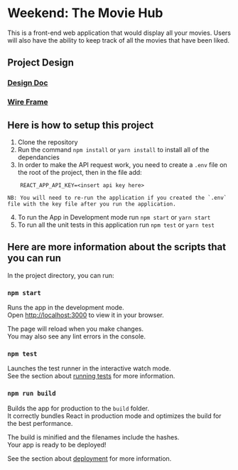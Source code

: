 # Weekend: The Movie Hub

This is a front-end web application that would display all your movies. Users will also have the ability to keep track of all the movies that have been liked.

## Project Design

### [Design Doc](https://docs.google.com/document/d/1DHSacd4m1-QP41E7bZrgM8BjDcCVP_tVVHQ_PQTNjJ4/edit?usp=sharing)

### [Wire Frame](https://www.figma.com/file/WXKfquRWZGtLL8Pnrlfnbb/Untitled?node-id=0%3A1)

## Here is how to setup this project

1. Clone the repository
2. Run the command `npm install` or `yarn install` to install all of the dependancies
3. In order to make the API request work, you need to create a `.env` file on the root of the project, then in the file add:

```
    REACT_APP_API_KEY=<insert api key here>
```
    NB: You will need to re-run the application if you created the `.env` file with the key file after you run the application.
4. To run the App in Development mode run `npm start` or `yarn start`
5. To run all the unit tests in this application run `npm test` or `yarn test`

## Here are more information about the scripts that you can run

In the project directory, you can run:

### `npm start`

Runs the app in the development mode.\
Open [http://localhost:3000](http://localhost:3000) to view it in your browser.

The page will reload when you make changes.\
You may also see any lint errors in the console.

### `npm test`

Launches the test runner in the interactive watch mode.\
See the section about [running tests](https://facebook.github.io/create-react-app/docs/running-tests) for more information.

### `npm run build`

Builds the app for production to the `build` folder.\
It correctly bundles React in production mode and optimizes the build for the best performance.

The build is minified and the filenames include the hashes.\
Your app is ready to be deployed!

See the section about [deployment](https://facebook.github.io/create-react-app/docs/deployment) for more information.

